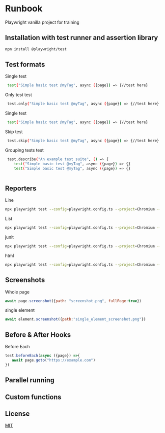 # Runbook

Playwright vanilla project for training

## Installation with test runner and assertion library

```bash
npm install @playwright/test
```

## Test formats
Single test
```bash
 test("Simple basic test @myTag", async ({page}) => {//test here}
```
Only test test
```bash
 test.only("Simple basic test @myTag", async ({page}) => {//test here}
```
Single test
```bash
 test("Simple basic test @myTag", async ({page}) => {//test here}
```
Skip test
```bash
 test.skip("Simple basic test @myTag", async ({page}) => {//test here}
 ````

Grouping tests test
```bash
 test.describe("An example test suite", () => {
    test("Simple basic test @myTag", async ({page}) => {}
    test("Simple basic test @myTag", async ({page}) => {}
    
```


## Reporters

Line
```bash
npx playwright test --config=playwright.config.ts --project=Chromium --reporter=line 
```
List
```bash
npx playwright test --config=playwright.config.ts --project=Chromium --reporter=list
```
junit 
```bash
npx playwright test --config=playwright.config.ts --project=Chromium --reporter=junit
```
html 
```bash
npx playwright test --config=playwright.config.ts --project=Chromium --reporter=html 
```

## Screenshots
Whole page
```javascript
await page.screenshot({path: "screenshot.png", fullPage:true})
```
single element
```javascript
await element.screenshot({path:"single_element_screenshot.png"})
```

## Before & After Hooks
Before Each
```javascript 
test.beforeEach(async ({page}) =>{
   await page.goto("https://example.com")
})
```
## Parallel running 



## Custom functions


## License

[MIT](https://choosealicense.com/licenses/mit/)